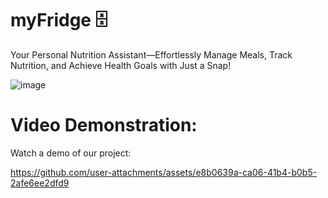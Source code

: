 # myFridge 🗄️
Your Personal Nutrition Assistant—Effortlessly Manage Meals, Track Nutrition, and Achieve Health Goals with Just a Snap!

![image](https://github.com/user-attachments/assets/cfef1705-343d-4c50-8ba2-061993dff5f6)

# Video Demonstration:
Watch a demo of our project:

https://github.com/user-attachments/assets/e8b0639a-ca06-41b4-b0b5-2afe6ee2dfd9


